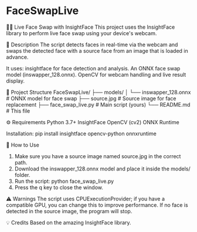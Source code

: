 # FaceSwapLive
🧑‍🔬 Live Face Swap with InsightFace
This project uses the InsightFace library to perform live face swap using your device's webcam.

📸 Description
The script detects faces in real-time via the webcam and swaps the detected face with a source face from an image that is loaded in advance.

It uses:
insightface for face detection and analysis.
An ONNX face swap model (inswapper_128.onnx).
OpenCV for webcam handling and live result display.

📁 Project Structure
FaceSwapLive/
├── models/
│   └── inswapper_128.onnx        # ONNX model for face swap
├── source.jpg                    # Source image for face replacement
├── face_swap_live.py             # Main script (yours)
└── README.md                     # This file

⚙️ Requirements
Python 3.7+
InsightFace
OpenCV (cv2)
ONNX Runtime

Installation:
pip install insightface opencv-python onnxruntime

🚀 How to Use
1. Make sure you have a source image named source.jpg in the correct path.
2. Download the inswapper_128.onnx model and place it inside the models/ folder.
3. Run the script:
python face_swap_live.py
4. Press the q key to close the window.

⚠️ Warnings
The script uses CPUExecutionProvider; if you have a compatible GPU, you can change this to improve performance.
If no face is detected in the source image, the program will stop.

💡 Credits
Based on the amazing InsightFace library.
